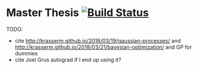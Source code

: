 # Master Thesis [![Build Status](https://travis-ci.com/darthdeus/master-thesis-code.svg?token=9CyU7Xa9qUJ9aPDDUHrX&branch=master)](https://travis-ci.com/darthdeus/master-thesis-code) 

TODO:

- cite http://krasserm.github.io/2018/03/19/gaussian-processes/
    and http://krasserm.github.io/2018/03/21/bayesian-optimization/
    and GP for dummies  
- cite Joel Grus autograd if I end up using it?
